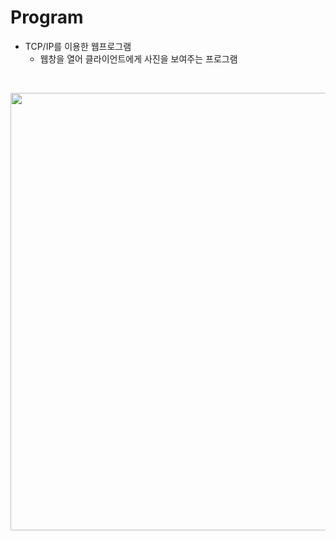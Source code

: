 # Program
- TCP/IP를 이용한 웹프로그램
  - 웹창을 열어 클라이언트에게 사진을 보여주는 프로그램

<br/>

<p align = "center">
<img src ="https://user-images.githubusercontent.com/93025344/177703923-21fd84c6-9cc9-44e0-90ba-b0d11bfb7447.png" width="1000" height="700">
</p>

